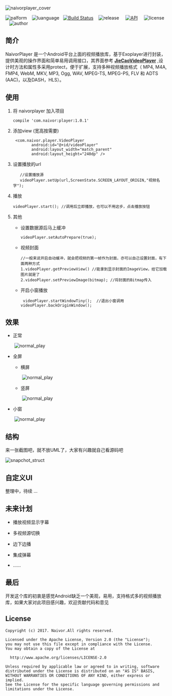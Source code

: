 ![naivorplayer_cover](https://github.com/naivor/NaivorPlayer/blob/master/doc/naivorplayer_cover.png)

![palform](https://img.shields.io/badge/palform-android-orange.svg)    ![luanguage](https://img.shields.io/badge/luanguage-java-09BCA4.svg)   [![Build Status](https://travis-ci.org/naivor/NaivorPlayer.svg?branch=master)](https://travis-ci.org/naivor/NaivorPlayer)    ![release](https://img.shields.io/badge/release-1.0.1-green.svg)     [![API](https://img.shields.io/badge/API-16%2B-brightgreen.svg?style=flat)](https://android-arsenal.com/api?level=16)     ![license](https://img.shields.io/badge/license-Apache%202.0-BC0962.svg)      ![author](https://img.shields.io/badge/%E4%BD%9C%E8%80%85-naivor-blue.svg)


## **简介**

NaivorPlayer  是一个Android平台上面的视频播放库，基于Exoplayer进行封装，提供美观的操作界面和简单易用调用接口，其界面参考 [**JieCaoVideoPlayer**](https://github.com/lipangit/JieCaoVideoPlayer) ,设计时方法和属性多采用protect，便于扩展，支持多种视频播放格式（ MP4, M4A, FMP4, WebM, MKV, MP3, Ogg, WAV, MPEG-TS, MPEG-PS, FLV 和 ADTS (AAC)，以及DASH，HLS）。





## **使用**

1. 将 naivorplayer 加入项目

   ```
   compile 'com.naivor:player:1.0.1'
   ```

2. 添加view (宽高按需要)

   ```
    <com.naivor.player.VideoPlayer
           android:id="@+id/videoPlayer"
           android:layout_width="match_parent"
           android:layout_height="240dp" />
   ```

3. 设置播放的url

   ```
      //设置播放源
      videoPlayer.setUp(url,ScreenState.SCREEN_LAYOUT_ORIGIN,"视频名字");
   ```

4. 播放

   ```
   videoPlayer.start(); //调用后立即播放，也可以不用这步，点击播放按钮
   ```

5. 其他

   * 设置数据源后马上缓冲

     ```
     videoPlayer.setAutoPrepare(true);
     ```

   * 视频封面

     ```
     //一般来说开启自动缓冲，就会把视频的第一帧作为封面，亦可以自己设置封面，有下面两种方式
     1.videoPlayer.getPreviewView() //能拿到显示封面的ImageView，给它加载图片就是了
     2.videoPlayer.setPreviewImage(bitmap); //将封面的Bitmap传入
     ```

   * 开启小窗播放

     ```
      videoPlayer.startWindowTiny();  //退出小窗调用 videoPlayer.backOriginWindow();
     ```






## **效果**

* 正常

  ​				![normal_play](https://github.com/naivor/NaivorPlayer/blob/master/doc/normal_play.gif)

* 全屏

  * 横屏

    ​			![normal_play](https://github.com/naivor/NaivorPlayer/blob/master/doc/full_screen_landscap.gif)

  * 竖屏

    ​			![normal_play](https://github.com/naivor/NaivorPlayer/blob/master/doc/full_screen_portrait.gif)

* 小窗

  ​				![normal_play](https://github.com/naivor/NaivorPlayer/blob/master/doc/tiny_screen.gif)






## **结构**

来一张截图吧，就不放UML了，大家有兴趣就自己看源码吧

![snapchot_struct](https://github.com/naivor/NaivorPlayer/blob/master/doc/snapchot_struct.png)





## 自定义UI

整理中，待续 ...





## **未来计划**

* 播放视频显示字幕

* 多视频源切换

* 边下边播

* 集成弹幕

* ......






## **最后**

开发这个库的初衷是感觉Android缺乏一个美观，易用，支持格式多的视频播放库，如果大家对此项目感兴趣，欢迎贡献代码和意见



 ## License

```
Copyright (c) 2017. Naivor.All rights reserved. 

Licensed under the Apache License, Version 2.0 (the "License");
you may not use this file except in compliance with the License.
You may obtain a copy of the License at

  http://www.apache.org/licenses/LICENSE-2.0

Unless required by applicable law or agreed to in writing, software
distributed under the License is distributed on an "AS IS" BASIS,
WITHOUT WARRANTIES OR CONDITIONS OF ANY KIND, either express or implied.
See the License for the specific language governing permissions and
limitations under the License.
```



